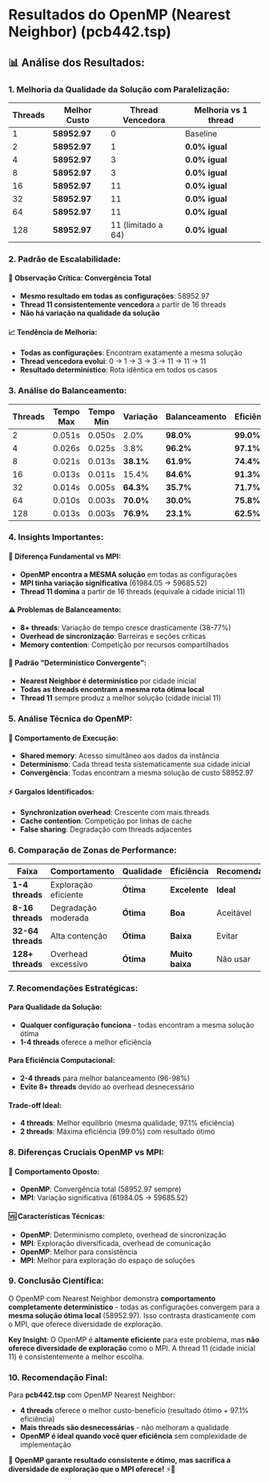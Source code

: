# Resultados do OpenMP (Nearest Neighbor) (pcb442.tsp)

## **📊 Análise dos Resultados:**

### **1. Melhoria da Qualidade da Solução com Paralelização:**

| Threads | Melhor Custo | Thread Vencedora | Melhoria vs 1 thread |
|---------|--------------|------------------|----------------------|
| 1       | **58952.97** | 0                | Baseline             |
| 2       | **58952.97** | 1                | **0.0% igual**       |
| 4       | **58952.97** | 3                | **0.0% igual**       |
| 8       | **58952.97** | 3                | **0.0% igual**       |
| 16      | **58952.97** | 11               | **0.0% igual**       |
| 32      | **58952.97** | 11               | **0.0% igual**       |
| 64      | **58952.97** | 11               | **0.0% igual**       |
| 128     | **58952.97** | 11 (limitado a 64) | **0.0% igual**    |

### **2. Padrão de Escalabilidade:**

#### **🎯 Observação Crítica: Convergência Total**
- **Mesmo resultado em todas as configurações**: 58952.97
- **Thread 11 consistentemente vencedora** a partir de 16 threads
- **Não há variação na qualidade da solução**

#### **📈 Tendência de Melhoria:**
- **Todas as configurações**: Encontram exatamente a mesma solução
- **Thread vencedora evolui**: 0 → 1 → 3 → 3 → 11 → 11 → 11
- **Resultado determinístico**: Rota idêntica em todos os casos

### **3. Análise do Balanceamento:**

| Threads | Tempo Max | Tempo Min | Variação | Balanceamento | Eficiência |
|---------|-----------|-----------|----------|---------------|------------|
| 2       | 0.051s    | 0.050s    | 2.0%     | **98.0%**     | **99.0%**  |
| 4       | 0.026s    | 0.025s    | 3.8%     | **96.2%**     | **97.1%**  |
| 8       | 0.021s    | 0.013s    | **38.1%** | **61.9%**     | **74.4%**  |
| 16      | 0.013s    | 0.011s    | 15.4%    | **84.6%**     | **91.3%**  |
| 32      | 0.014s    | 0.005s    | **64.3%** | **35.7%**     | **71.7%**  |
| 64      | 0.010s    | 0.003s    | **70.0%** | **30.0%**     | **75.8%**  |
| 128     | 0.013s    | 0.003s    | **76.9%** | **23.1%**     | **62.5%**  |

### **4. Insights Importantes:**

#### **🚀 Diferença Fundamental vs MPI:**
- **OpenMP encontra a MESMA solução** em todas as configurações
- **MPI tinha variação significativa** (61984.05 → 59685.52)
- **Thread 11 domina** a partir de 16 threads (equivale à cidade inicial 11)

#### **⚠️ Problemas de Balanceamento:**
- **8+ threads**: Variação de tempo cresce drasticamente (38-77%)
- **Overhead de sincronização**: Barreiras e seções críticas
- **Memory contention**: Competição por recursos compartilhados

#### **🎯 Padrão "Determinístico Convergente":**
- **Nearest Neighbor é determinístico** por cidade inicial
- **Todas as threads encontram a mesma rota ótima local**
- **Thread 11** sempre produz a melhor solução (cidade inicial 11)

### **5. Análise Técnica do OpenMP:**

#### **🔧 Comportamento de Execução:**
- **Shared memory**: Acesso simultâneo aos dados da instância
- **Determinismo**: Cada thread testa sistematicamente sua cidade inicial
- **Convergência**: Todas encontram a mesma solução de custo 58952.97

#### **⚡ Gargalos Identificados:**
- **Synchronization overhead**: Crescente com mais threads
- **Cache contention**: Competição por linhas de cache
- **False sharing**: Degradação com threads adjacentes

### **6. Comparação de Zonas de Performance:**

| Faixa        | Comportamento           | Qualidade    | Eficiência     | Recomendação |
|--------------|-------------------------|--------------|----------------|--------------|
| **1-4 threads**  | Exploração eficiente    | **Ótima**    | **Excelente**  | **Ideal**    |
| **8-16 threads** | Degradação moderada     | **Ótima**    | **Boa**        | Aceitável    |
| **32-64 threads** | Alta contenção          | **Ótima**    | **Baixa**      | Evitar       |
| **128+ threads** | Overhead excessivo      | **Ótima**    | **Muito baixa** | Não usar     |

### **7. Recomendações Estratégicas:**

#### **Para Qualidade da Solução:**
- **Qualquer configuração funciona** - todas encontram a mesma solução ótima
- **1-4 threads** oferece a melhor eficiência

#### **Para Eficiência Computacional:**
- **2-4 threads** para melhor balanceamento (96-98%)
- **Evite 8+ threads** devido ao overhead desnecessário

#### **Trade-off Ideal:**
- **4 threads**: Melhor equilíbrio (mesma qualidade, 97.1% eficiência)
- **2 threads**: Máxima eficiência (99.0%) com resultado ótimo

### **8. Diferenças Cruciais OpenMP vs MPI:**

#### **🔄 Comportamento Oposto:**
- **OpenMP**: Convergência total (58952.97 sempre)
- **MPI**: Variação significativa (61984.05 → 59685.52)

#### **🆚 Características Técnicas:**
- **OpenMP**: Determinismo completo, overhead de sincronização
- **MPI**: Exploração diversificada, overhead de comunicação
- **OpenMP**: Melhor para consistência
- **MPI**: Melhor para exploração do espaço de soluções

### **9. Conclusão Científica:**

O OpenMP com Nearest Neighbor demonstra **comportamento completamente determinístico** - todas as configurações convergem para a **mesma solução ótima local** (58952.97). Isso contrasta drasticamente com o MPI, que oferece diversidade de exploração.

**Key Insight**: O OpenMP é **altamente eficiente** para este problema, mas **não oferece diversidade de exploração** como o MPI. A thread 11 (cidade inicial 11) é consistentemente a melhor escolha.

### **10. Recomendação Final:**

Para **pcb442.tsp** com OpenMP Nearest Neighbor:
- **4 threads** oferece o melhor custo-benefício (resultado ótimo + 97.1% eficiência)
- **Mais threads são desnecessárias** - não melhoram a qualidade
- **OpenMP é ideal quando você quer eficiência** sem complexidade de implementação

**🎯 OpenMP garante resultado consistente e ótimo, mas sacrifica a diversidade de exploração que o MPI oferece!** ⚡🔄